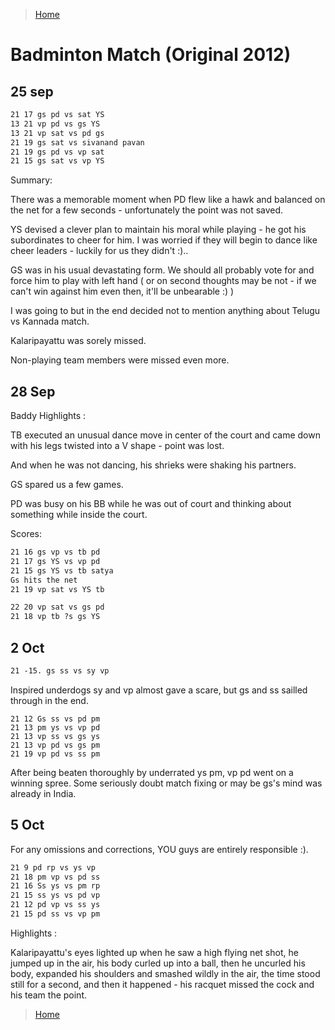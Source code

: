 >[Home](../README.md)

# Badminton Match (Original 2012)


## 25 sep

```markdown
21 17 gs pd vs sat YS
13 21 vp pd vs gs YS
13 21 vp sat vs pd gs
21 19 gs sat vs sivanand pavan
21 19 gs pd vs vp sat
21 15 gs sat vs vp YS

```


Summary: 

There was a memorable moment when PD flew like a hawk and balanced on the net for a few seconds - unfortunately the point was not saved.

YS devised a clever plan to maintain his moral while playing - he got his subordinates to cheer for him. I was worried if they will begin to dance like cheer leaders - luckily for us they didn't :).. 

GS was in his usual devastating form. We should all probably vote for and force him to play with left hand ( or on second thoughts may be not - if we can't win against him even then, it'll be unbearable :) )

I was going to but in the end decided not to mention anything about Telugu vs Kannada match.

Kalaripayattu was sorely missed.

Non-playing team members were missed even more.

## 28 Sep

Baddy Highlights :

TB executed an unusual dance move in center of the court and came down with his legs twisted into a V shape - point was lost.

And when he was not dancing, his shrieks were shaking his partners.

GS spared us a few games.

PD was busy on his BB while he was out of court and thinking about something while inside the court.

Scores:

```markdown
21 16 gs vp vs tb pd
21 17 gs YS vs vp pd
21 15 gs YS vs tb satya
Gs hits the net
21 19 vp sat vs YS tb

22 20 vp sat vs gs pd
21 18 vp tb ?s gs YS
```

## 2 Oct

```markdown
21 -15. gs ss vs sy vp
```

Inspired underdogs sy and vp almost gave a scare, but gs and ss sailled through in the end.

```mardown
21 12 Gs ss vs pd pm
21 13 pm ys vs vp pd
21 13 vp ss vs gs ys
21 13 vp pd vs gs pm
21 19 vp pd vs ss pm
```

After being beaten thoroughly by underrated ys pm, vp pd went on a winning spree. Some seriously doubt match fixing or may be gs's mind was already in India.

## 5 Oct

For any omissions and corrections, YOU guys are entirely responsible :).

```markdown
21 9 pd rp vs ys vp
21 18 pm vp vs pd ss
21 16 Ss ys vs pm rp
21 15 ss ys vs pd vp
21 12 pd vp vs ss ys
21 15 pd ss vs vp pm
```
Highlights :

Kalaripayattu's eyes lighted up when he saw a high flying net shot, he jumped up in the air, his body curled up into a ball, then he uncurled his body, expanded his shoulders and smashed wildly in the air, the time stood still for a second, and then it happened - his racquet missed the cock and his team the point.

>[Home](../README.md)